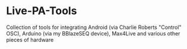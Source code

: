 Live-PA-Tools
=============

Collection of tools for integrating Android (via Charlie Roberts "Control" OSC), Arduino (via my BBlazeSEQ device), Max4Live and various other pieces of hardware